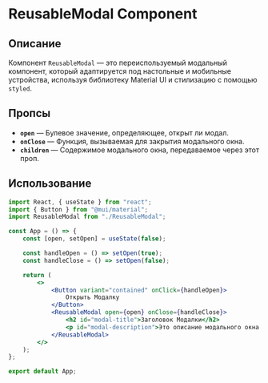 # ReusableModal Component

## Описание
Компонент `ReusableModal` — это переиспользуемый модальный компонент, который адаптируется под настольные и мобильные устройства, используя библиотеку Material UI и стилизацию с помощью `styled`.

## Пропсы

- **`open`** — Булевое значение, определяющее, открыт ли модал.
- **`onClose`** — Функция, вызываемая для закрытия модального окна.
- **`children`** — Содержимое модального окна, передаваемое через этот проп.

## Использование

```jsx
import React, { useState } from "react";
import { Button } from "@mui/material";
import ReusableModal from "./ReusableModal";

const App = () => {
	const [open, setOpen] = useState(false);

	const handleOpen = () => setOpen(true);
	const handleClose = () => setOpen(false);

	return (
		<>
			<Button variant="contained" onClick={handleOpen}>
				Открыть Модалку
			</Button>
			<ReusableModal open={open} onClose={handleClose}>
				<h2 id="modal-title">Заголовок Модалки</h2>
				<p id="modal-description">Это описание модального окна.</p>
			</ReusableModal>
		</>
	);
};

export default App;
